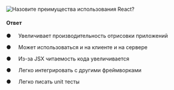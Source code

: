 ![Назовите преимущества использования React?](https://youtu.be/81yRgVQ1ciM?t=170)

#### Ответ


●     Увеличивает производительность отрисовки приложений

●     Может использоваться и на клиенте и на сервере

●     Из-за JSX читаемость кода увеличивается

●     Легко интегрировать с другими фреймворками

●     Легко писать unit тесты
